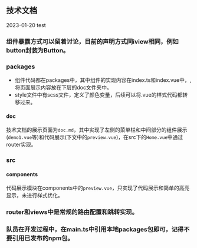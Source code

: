 ## 技术文档    
2023-01-20
test
### 组件暴露方式可以留着讨论，目前的声明方式同iview相同，例如button封装为Button。
### packages

- 组件代码都在packages中，其中组件的实现内容在index.ts和index.vue中，,将页面展示内容放在下层的doc文件夹中。
- style文件中有scss文件，定义了颜色变量，后续可以将.vue的样式代码都转移过来。
#### doc
技术文档的展示页面为`doc.md`，其中实现了左侧的菜单栏和中间部分的组件展示(`demo1.vue`等)和代码展示(下文中的`preview.vue`)，在src下的`Home.vue`中通过router实现。

### src

#### components
代码展示模块在components中的`preview.vue`，只实现了代码展示和简单的高亮显示，未进行样式优化。

### router和views中是常规的路由配置和跳转实现。

### 队员在开发过程中，在main.ts中引用本地packages包即可，记得不要引用已发布的npm包。